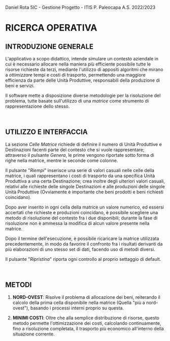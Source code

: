 Daniel Rota 5IC - Gestione Progetto - ITIS P. Paleocapa A.S. 2022/2023

<h1>RICERCA OPERATIVA</h1>

<h2>INTRODUZIONE GENERALE</h2>

L'applicativo a scopo didattico, intende simulare un contesto aziendale in cui è necessario allocare nella maniera più efficiente possibile tutte le risorse richieste da terzi, mediante l'utilizzo di appositi algoritmi che mirano a <i>ottimizzare</i> tempi e costi di trasporto, permettendo una maggiore efficienza da parte delle Unità Produttive, responsabili della produzione di beni e servizi.

Il software mette a disposizione diverse metodologie per la risoluzione del problema, tutte basate sull'utilizzo di una <i>matrice</i> come strumento di rappresentazione dello stesso.

<br>

<h2>UTILIZZO E INTERFACCIA</h2>

La sezione <i>Celle Matrice</i> richiede di definire il numero di Unità Produttive e Destinazioni facenti parte del contesto che si vuole rappresentare; attraverso il pulsante <i>Genera</i>, le prime vengono riportate sotto forma di righe nella matrice, mentre le seconde come colonne.

Il pulsante "<i>Riempi</i>" inserisce una serie di valori casuali nelle celle della matrice, i quali rappresentano i costi di trasporto da una specifica Unità Produttiva a una certa Destinazione; crea inoltre degli ulteriori valori casuali, relativi alle richieste delle singole Destinazioni e alle produzioni delle singole Unità Produttive (Ovviamente è importante che beni prodotti e beni richiesti coincidano).

Dopo aver inserito in ogni cella della matrice un valore numerico, ed essersi accertati che richieste e produzioni coincidano, è possibile scegliere una metodo di risoluzione del contesto fra i due disponibili; durante la fase di risoluzione non è ammessa la modifica di alcun valore presente nella matrice.

Dopo il termine dell'esecuzione, è possibile ricaricare la matrice utilizzata precedentemente, in modo da favorire il confronto fra i risultati derivanti da più elaborazioni di uno stesso set di dati, facendo uso di metodi diversi.

Il pulsante "<i>Ripristina</i>" riporta ogni controllo al proprio settaggio di default.

<br>

<h2>METODI</h2>

1. **NORD-OVEST**: Risolve il problema di allocazione dei beni, reiterando il calcolo della prima cella disponibile nella matrice (Quella "più a nord-ovest"), basando i processi interni proprio su questa.

2. **MINIMI COSTI**: Oltre che alla semplice distribuzione di risorse, questo metodo permette l'ottimizzazione dei costi, calcolando continuamente, fino a risoluzione completata, il trasporto più economico all'interno della situazione corrente.
